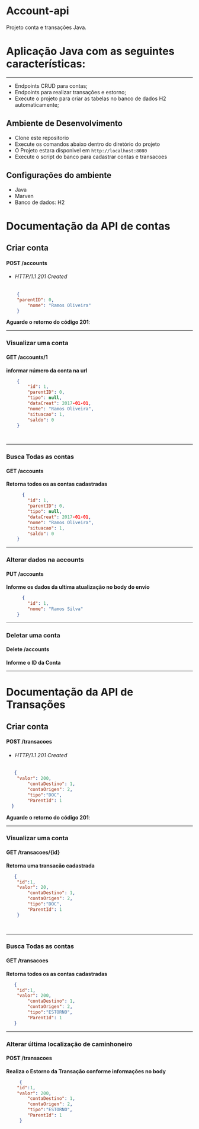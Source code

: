 # Account-api
Projeto conta e transações Java.

# Aplicação Java com as seguintes características:
---
* Endpoints CRUD para contas;
* Endpoints para realizar transações e estorno;
* Execute o projeto para criar as tabelas no banco de dados H2 automaticamente;

## Ambiente de Desenvolvimento
*   Clone este repositorio
*   Execute os comandos abaixo dentro do diretório do projeto
* O Projeto estara disponivel em `http://localhost:8080`
* Execute o script do banco para cadastrar contas e transacoes


## Configurações do ambiente
* Java 
* Marven
* Banco de dados: H2


# Documentação da API de contas

## Criar conta
#### **POST /accounts** 

* ###### HTTP/1.1 201 Created
```json
    {
	"parentID": 0,
    	"nome": "Ramos Oliveira"
    }
```
**Aguarde o retorno do código 201**:

---
### **Visualizar uma conta**
#### GET /accounts/1  
**informar número da conta na url**
> 
```json
    {
        "id": 1,
        "parentID": 0,
        "tipo": null,
        "dataCreat": 2017-01-01,
        "nome": "Ramos Oliveira",
        "situacao": 1,
        "saldo": 0
    }

        
```
---
### **Busca Todas as contas**
#### GET /accounts   
**Retorna todos os as contas cadastradas**
> 
```json
      {
        "id": 1,
        "parentID": 0,
        "tipo": null,
        "dataCreat": 2017-01-01,
        "nome": "Ramos Oliveira",
        "situacao": 1,
        "saldo": 0
    }
```

---
### **Alterar dados na accounts**
#### PUT /accounts 
**Informe os dados da ultima atualização no body do envio**
```json
      {
        "id": 1,
        "nome": "Ramos Silva"
    }
```
---
### **Deletar uma conta**
#### Delete /accounts
**Informe o ID da Conta**

----
# Documentação da API de Transações

## Criar conta
#### **POST /transacoes** 

* ###### HTTP/1.1 201 Created
```json
   {
 	"valor": 200,
        "contaDestino": 1,
        "contaOrigen": 2,
        "tipo":"DOC",
        "ParentId": 1
  }
```
**Aguarde o retorno do código 201**:

---
### **Visualizar uma conta**
#### GET /transacoes/{id} 
**Retorna uma transacão cadastrada**
> 
```json
   {
 	"id":1,
 	"valor": 20,
        "contaDestino": 1,
        "contaOrigen": 2,
        "tipo":"DOC",
        "ParentId": 1
    }

        
```
---
### **Busca Todas as contas**
#### GET /transacoes   
**Retorna todos os as contas cadastradas**
> 
```json
   {
 	"id":1,
	"valor": 200,
        "contaDestino": 1,
        "contaOrigen": 2,
        "tipo":"ESTORNO",
        "ParentId": 1
   }
```

---
### **Alterar última localização de caminhoneiro**
#### POST /transacoes 
**Realiza o Estorno da Transação conforme informações no body**
```json
     {
 	"id":1,
 	"valor": 200,
        "contaDestino": 1,
        "contaOrigen": 2,
        "tipo":"ESTORNO",
        "ParentId": 1
     }
```
